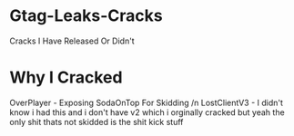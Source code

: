 # Gtag-Leaks-Cracks
Cracks I Have Released Or Didn't

# Why I Cracked
OverPlayer - Exposing SodaOnTop For Skidding /n
LostClientV3 - I didn't know i had this and i don't have v2 which i orginally cracked but yeah the only shit thats not skidded is the shit kick stuff
